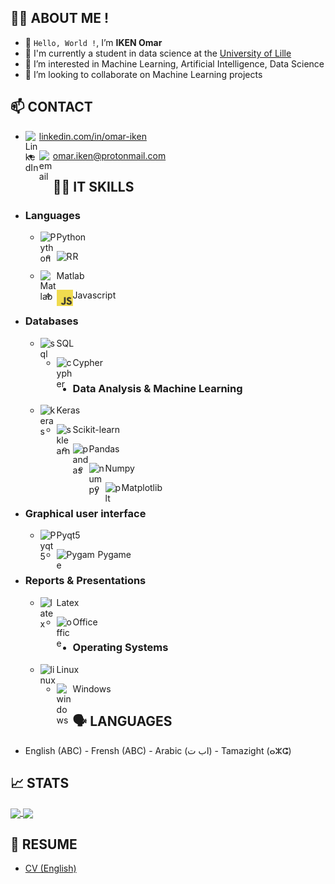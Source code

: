 ## 👨‍💼 __ABOUT ME__ !
- 👋 ```Hello, World !```, I’m __IKEN Omar__
- 🏫 I'm currently a student in data science at the [University of Lille](https://www.univ-lille.fr/)
- 👀 I’m interested in Machine Learning, Artificial Intelligence, Data Science
- 💞️ I’m looking to collaborate on Machine Learning projects 

## 📫 __CONTACT__

- [<img align="left" alt="LinkedIn" width="22px" src="https://cdn.jsdelivr.net/npm/simple-icons@v3/icons/linkedin.svg" />](http://www.linkedin.com/in/omar-iken-144319183) [linkedin.com/in/omar-iken](http://www.linkedin.com/in/omar-iken-144319183)

- [<img align="left" alt="email" width="22px" src="https://icon-library.com/images/icon-email-png/icon-email-png-0.jpg" />](mailto:omar.iken@protonmail.com)[omar.iken@protonmail.com](mailto:omar.iken@protonmail.com)

## 👩‍💻 __IT SKILLS__
  - ### Languages 
    - Python <img align="left" alt="Python" width="26px" src="https://logos-download.com/wp-content/uploads/2016/10/Python_logo_icon.png" />
    
    - R <img align="left" alt="R" width="26px" src="https://www.rstudio.com/wp-content/uploads/2014/06/RStudio-Ball.png" />
    
    - Matlab <img align="left" alt="Matlab" width="26px" src="https://upload.wikimedia.org/wikipedia/commons/2/21/Matlab_Logo.png" />
    
    - Javascript <img align="left" alt="JS" width="26px" src="https://raw.githubusercontent.com/voodootikigod/logo.js/master/js.png" />
    
  - ### Databases 
    - SQL <img align="left" alt="sql" width="26px" src="http://www.faceofit.com/wp-content/uploads/2016/04/logoAzureSql.png" />
    
    - Cypher <img align="left" alt="cypher" width="26px" src="https://s3.amazonaws.com/dev.assets.neo4j.com/wp-content/uploads/neo4j_logo_globe1.png" />
    
  - ### Data Analysis & Machine Learning 
    - Keras <img align="left" alt="keras" width="26px" src="http://adventuresinmachinelearning.com/wp-content/uploads/2017/05/keras-logo-small-wb-1.png" />
    
    - Scikit-learn <img align="left" alt="sklearn" width="26px" src="https://hadrienj.github.io/assets/images/icons/sklearn.png" />
    
    - Pandas <img align="left" alt="pandas" width="26px" src="https://p.kindpng.com/picc/s/16-161512_panda-kawaii-tumblr-blackandwhite-panda-sticker-png-transparent.png" />
    
    - Numpy <img align="left" alt="numpy" width="26px" src="http://teaching.mrsharky.com/theme/icons/numpy_icon.png" />
    
    - Matplotlib <img align="left" alt="plt" width="26px" src="https://upload.wikimedia.org/wikipedia/commons/thumb/0/01/Created_with_Matplotlib-logo.svg/1200px-Created_with_Matplotlib-logo.svg.png" />
    
  - ### Graphical user interface
    - Pyqt5 <img align="left" alt="Pyqt5" width="26px" src="https://img1.daumcdn.net/thumb/R1280x0/?scode=mtistory2&fname=https:%2F%2Fblog.kakaocdn.net%2Fdn%2FbhBnl6%2FbtqBSOwYDS4%2FWAk4d1DLVs0uyegknM11S1%2Fimg.png" />
    
    - Pygame <img align="left" alt="Pygame" width="66px" src="https://files.realpython.com/media/pygame-logo.e78e57db3000.png" />
    
  - ### Reports & Presentations
    - Latex <img align="left" alt="latex" width="26px" src="https://upload.wikimedia.org/wikipedia/commons/thumb/9/95/TeXShop_icon.png/600px-TeXShop_icon.png" />
    
    - Office <img align="left" alt="office" width="26px" src="https://icons.iconarchive.com/icons/blackvariant/button-ui-microsoft-office-apps/1024/Microsoft-Office-icon.png" />

  - ### Operating Systems
    - Linux <img align="left" alt="linux" width="26px" src="https://cdn3.iconfinder.com/data/icons/logos-brands-3/24/logo_brand_brands_logos_linux-512.png" />
    
    - Windows <img align="left" alt="windows" width="26px" src="https://www.shareicon.net/data/512x512/2015/09/16/101922_windows_512x512.png" />

## 🗣 __LANGUAGES__
  - English (ABC) - Frensh (ABC) - Arabic (‫اب ت‬) - Tamazight (ⴰⵣⵛ) 


## 📈 __STATS__
<a href="https://github-readme-stats.vercel.app/api?username=oiken98&&show_icons=true&count_private=true&theme=radical">
  <img align="center" src="https://github-readme-stats.vercel.app/api?username=oiken98&&show_icons=true&count_private=true&theme=radical" />
</a>
<a href="https://github-readme-stats.vercel.app/api/top-langs/?username=oiken98">
  <img align="center" src="https://github-readme-stats.vercel.app/api/top-langs/?username=oiken98" />
</a>


## 📝 __RESUME__
- <a href="https://oiken98.github.io/Resume/CV - IKEN OMAR.pdf" target="_blank">CV (English)</a>
